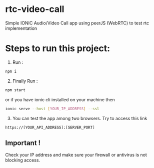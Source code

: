# rtc-video-call
Simple IONIC Audio/Video Call app using peerJS (WebRTC) to test rtc implementation

# Steps to run this project:

1. Run :
```bash
npm i
```

2. Finally Run : 

```bash
npm start
```

or if you have ionic cli installed on your machine then


```bash
ionic serve --host [YOUR_IP_ADDRESS] --ssl
```

3. You can test the app among two browsers. Try to access this link
```bash
https://[YOUR_API_ADDRESS]:[SERVER_PORT]
```

## Important !
Check your IP address and make sure your firewall or antivirus is not blocking access.

[link-author]: https://github.com/yaasiin-ayeva
